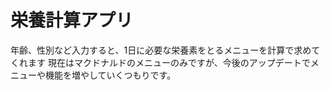 # 栄養計算アプリ
年齢、性別など入力すると、1日に必要な栄養素をとるメニューを計算で求めてくれます
現在はマクドナルドのメニューのみですが、今後のアップデートでメニューや機能を増やしていくつもりです。

